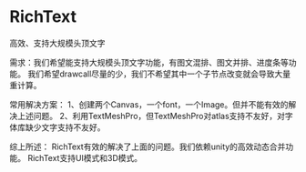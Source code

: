 # RichText
高效、支持大规模头顶文字

需求：我们希望能支持大规模头顶文字功能，有图文混排、图文并排、进度条等功能。
我们希望drawcall尽量的少，我们不希望其中一个子节点改变就会导致大量重计算。

常用解决方案：
1、创建两个Canvas，一个font，一个Image。但并不能有效的解决上述问题。
2、利用TextMeshPro，但TextMeshPro对atlas支持不友好，对字体库缺少文字支持不友好。

综上所述：
RichText有效的解决了上面的问题。我们依赖unity的高效动态合并功能。
RichText支持UI模式和3D模式。
